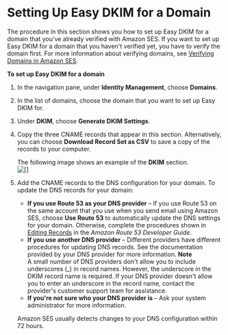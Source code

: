 # Setting Up Easy DKIM for a Domain<a name="easy-dkim-setup-domain"></a>

The procedure in this section shows you how to set up Easy DKIM for a domain that you've already verified with Amazon SES\. If you want to set up Easy DKIM for a domain that you haven't verified yet, you have to verify the domain first\. For more information about verifying domains, see [Verifying Domains in Amazon SES](verify-domains.md)\.

**To set up Easy DKIM for a domain**

1. In the navigation pane, under **Identity Management**, choose **Domains**\.

1. In the list of domains, choose the domain that you want to set up Easy DKIM for\.

1. Under **DKIM**, choose **Generate DKIM Settings**\.

1. Copy the three CNAME records that appear in this section\. Alternatively, you can choose **Download Record Set as CSV** to save a copy of the records to your computer\. 

   The following image shows an example of the **DKIM** section\.  
![\[\]](http://docs.aws.amazon.com/ses/latest/DeveloperGuide/images/dkim_existing_dns.png)

1. Add the CNAME records to the DNS configuration for your domain\. To update the DNS records for your domain:
   + **If you use Route 53 as your DNS provider** – If you use Route 53 on the same account that you use when you send email using Amazon SES, choose **Use Route 53** to automatically update the DNS settings for your domain\. Otherwise, complete the procedures shown in [Editing Records](https://docs.aws.amazon.com/Route53/latest/DeveloperGuide/resource-record-sets-editing.html) in the *Amazon Route 53 Developer Guide*\.
   + **If you use another DNS provider** – Different providers have different procedures for updating DNS records\. See the documentation provided by your DNS provider for more information\.
**Note**  
A small number of DNS providers don't allow you to include underscores \(\_\) in record names\. However, the underscore in the DKIM record name is required\. If your DNS provider doesn't allow you to enter an underscore in the record name, contact the provider's customer support team for assistance\.
   + **If you're not sure who your DNS provider is** – Ask your system administrator for more information\.

   Amazon SES usually detects changes to your DNS configuration within 72 hours\.